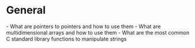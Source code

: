 <h1>General</h1>
- What are pointers to pointers and how to use them
- What are multidimensional arrays and how to use them
- What are the most common C standard library functions to manipulate strings
